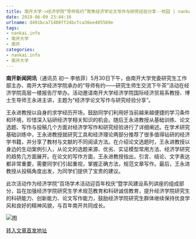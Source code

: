 ```yaml
---
title: 南开大学->经济学院“导师有约”聚焦经济学论文写作与研究经验分享--校园 | nankai.info
date: 2019-06-09 23:44:16
urlname: d491bca71400ff24bcfca36ee405569e
tags: 
- nankai.info
- 南开大学
- 南开
categories:
- nankai.info
- 南开大学
---
```



**南开新闻网讯**（通讯员 初一 李依菲）5月30日下午，由南开大学党委研究生工作部主办、南开大学经济学院承办的“导师有约——研究生师生交流下午茶”活动在经济学院高层一楼报告厅举办。活动邀请南开大学经济学院国际经济贸易系教授、博士生导师王永进主讲，主题为“经济学论文写作与研究经验分享”。

王永进教授以自身的求学经历开场，鼓励同学们利用好当前越来越便捷的学习条件和环境，珍惜深入钻研经济学相关知识的机会。随后王永进教授从基础训练、论文选题、写作与投稿几个方面对经济学写作和研究经验进行了详细阐述。在学术研究基础训练中，王永进教授就研究工具和经济理论两部分推荐了很多值得钻研的经济学书籍，并分享了教材与文献的不同阅读方法。在介绍论文选题时，王永进教授以身边的生动案例引入，从论文的选题来源、优劣、实证模型常用方法、经济学研究的趋势几方面展开。在论文的写作方面，王永进教授指出，引言、结论、文字表达都非常重要，需要同学们引起重视，掌握正确方法，规范文章写作。最后，王永进教授从投稿角度出发，为同学们提供了宝贵的建议。

此次活动作为经济学院“百场学术活动迎百年校庆”暨学风建设系列讲座的组成部分，旨在加强经济学院研究生学术规范教育和科研诚信教育，提升经济学院研究生的科研能力、创新能力、论文写作能力，鼓励经济学院研究生群体继续保持优良学风和良好的精神风貌，与百年南开共同成长。



![图](http://news.nankai.edu.cn/pic/0/00/35/89/358925_380074.png)

[转入文章首发地址](http://news.nankai.edu.cn/qqxy/system/2019/06/09/000456574.shtml)